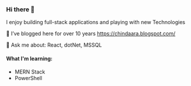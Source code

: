 ### Hi there 👋

I enjoy building full-stack applications and playing with new Technologies

🌱 I’ve blogged here for over 10 years https://chindaara.blogspot.com/

💬 Ask me about: React, dotNet, MSSQL

#### What I'm learning:
- MERN Stack
- PowerShell
